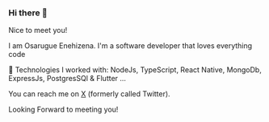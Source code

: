 ### Hi there 👋


Nice to meet you!

I am Osarugue Enehizena. I'm a software developer that loves everything code

🌱 Technologies I worked with: NodeJs, TypeScript, React Native, MongoDb, ExpressJs, PostgresSQl & Flutter ...

You can reach me on [X](https://twitter.com/nehi_rugue) (formerly called Twitter).

Looking Forward to meeting you!
